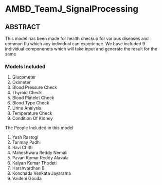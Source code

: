 # AMBD_TeamJ_SignalProcessing

## ABSTRACT

This model has been made for health checkup for various diseases and common flu which any individual can experience. We have included 9 individual componenets which will take input and generate the result for the same

### Models Included
1. Glucometer
2. Oximeter
3. Blood Pressure Check
4. Thyroid Check
5. Blood Platelet Check
6. Blood Type Check
7. Urine Analysis
8. Temperature Check
9. Condition Of Kidney

The People Included in this model
1. Yash Rastogi
2. Tanmay Padhi
3. Ravi Chitti
4. Maheshwara Reddy Nemali
5. Pavan Kumar Reddy Alavala
6. Kalyan Kumar Thodeti
7. Harshvardhan B
8. Konchada Venkata Jayarama
9. Vaidehi Gouda
